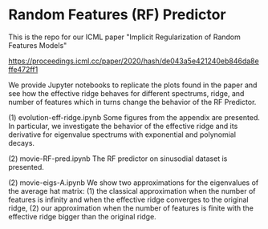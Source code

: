 # Random Features (RF) Predictor

This is the repo for our ICML paper "Implicit Regularization of Random Features Models"

https://proceedings.icml.cc/paper/2020/hash/de043a5e421240eb846da8effe472ff1

We provide Jupyter notebooks to replicate the plots found in the paper and see how the effective ridge behaves for different spectrums, ridge, and number of features which in turns change the behavior of the RF Predictor.

(1) evolution-eff-ridge.ipynb
Some figures from the appendix are presented. In particular, we investigate the behavior of the effective ridge and its derivative for eigenvalue spectrums with exponential and polynomial decays.

(2) movie-RF-pred.ipynb
The RF predictor on sinusodial dataset is presented.

(2) movie-eigs-A.ipynb
We show two approximations for the eigenvalues of the average hat matrix: (1) the classical approximation when the number of features is infinity and when the effective ridge converges to the original ridge, (2) our approximation when the number of features is finite with the effective ridge bigger than the original ridge.

